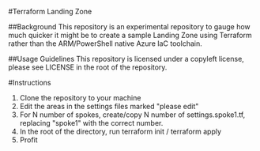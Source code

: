 #Terraform Landing Zone

##Background
This repository is an experimental repository to gauge how much quicker it might be to create a sample Landing Zone using Terraform rather than the ARM/PowerShell native Azure IaC toolchain. 

##Usage Guidelines
This repository is licensed under a copyleft license, please see LICENSE in the root of the repository.

#Instructions 

1. Clone the repository to your machine
2. Edit the areas in the settings files marked "please edit"
3. For N number of spokes, create/copy N number of settings.spoke1.tf, replacing "spoke1" with the correct number. 
4. In the root of the directory, run terraform init / terraform apply
5. Profit
